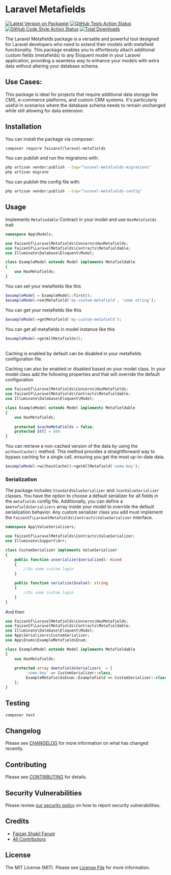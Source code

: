 # Laravel Metafields

[![Latest Version on Packagist](https://img.shields.io/packagist/v/faizansf/laravel-metafields.svg?style=flat-square)](https://packagist.org/packages/faizansf/laravel-metafields)
[![GitHub Tests Action Status](https://img.shields.io/github/actions/workflow/status/faizansf/laravel-metafields/run-tests.yml?branch=main&label=tests&style=flat-square)](https://github.com/faizansf/laravel-metafields/actions?query=workflow%3Arun-tests+branch%3Amain)
[![GitHub Code Style Action Status](https://img.shields.io/github/actions/workflow/status/faizansf/laravel-metafields/fix-php-code-style-issues.yml?branch=main&label=code%20style&style=flat-square)](https://github.com/faizansf/laravel-metafields/actions?query=workflow%3A"Fix+PHP+code+style+issues"+branch%3Amain)
[![Total Downloads](https://img.shields.io/packagist/dt/faizansf/laravel-metafields.svg?style=flat-square)](https://packagist.org/packages/faizansf/laravel-metafields)

The Laravel Metafields package is a versatile and powerful tool designed for Laravel developers who need to extend their models with metafield functionality. This package enables you to effortlessly attach additional custom fields (metafields) to any Eloquent model in your Laravel application, providing a seamless way to enhance your models with extra data without altering your database schema.

## Use Cases:

This package is ideal for projects that require additional data storage like CMS, e-commerce platforms, and custom CRM systems. It's particularly useful in scenarios where the database schema needs to remain unchanged while still allowing for data extension.
## Installation

You can install the package via composer:

```bash
composer require faizansf/laravel-metafields
```

You can publish and run the migrations with:

```bash
php artisan vendor:publish --tag="laravel-metafields-migrations"
php artisan migrate
```

You can publish the config file with:

```bash
php artisan vendor:publish --tag="laravel-metafields-config"
```

## Usage
Implements `Metafiedable` Contract in your model and use `HasMetafields` trait

```php
namespace App\Models;

use FaizanSf\LaravelMetafields\Concerns\HasMetafields;
use FaizanSf\LaravelMetafields\Contracts\Metafieldable;
use Illuminate\Database\Eloquent\Model;

class ExampleModel extends Model implements Metafieldable
{
    use HasMetafields;
}
```

You can set your metafields like this

```php
$exampleModel = ExampleModel::first();
$exampleModel->setMetafield('my-custom-metafield', 'some string');    
```

You can get your metafields like this

```php
$exampleModel->getMetafield('my-custom-metafield');    
```

You can get all metafields in model instance like this
```php
$exampleModel->getAllMetafields();    
```
<br/>
Caching is enabled by default can be disabled in your metafields configuration file.
<br/>

Caching can also be enabled or disabled based on your model class. In your model class add the following properties and that will override the default configuration

```php
use FaizanSf\LaravelMetafields\Concerns\HasMetafields;
use FaizanSf\LaravelMetafields\Contracts\Metafieldable;
use Illuminate\Database\Eloquent\Model;

class ExampleModel extends Model implements Metafieldable
{
    use HasMetafields;
    
    protected $cacheMetaFields = false;
    protected $ttl = 600
}
```

You can retrieve a non-cached version of the data by using the `withoutCache()` method. This method provides a 
straightforward way to bypass caching for a single call, ensuring you get the most up-to-date data.
```php
$exampleModel->withoutCache()->getAllMetafield('some-key');   
```

### Serialization

The package includes `StandardValueSerializer` and `JsonValueSerializer` classes. You have the option to choose a 
default serializer for all fields in the `metafields` config file. Additionally, you can define 
a `$metafieldsSerializers` array inside your model to override the default serialization behavior. 
Any custom serializer class you add must implement the `FaizanSf\LaravelMetafields\Contracts\ValueSerializer` interface.

```php
namespace App\ValueSerializers;

use FaizanSf\LaravelMetafields\Contracts\ValueSerializer;
use Illuminate\Support\Arr;

class CustomSerializer implements ValueSerializer
{
    public function unserialize($serialized): mixed
    {
        //Do some custom login
    }

    public function serialize($value): string
    {
        //Do some custom login
    }
}
```
And then

```php
use FaizanSf\LaravelMetafields\Concerns\HasMetafields;
use FaizanSf\LaravelMetafields\Contracts\Metafieldable;
use Illuminate\Database\Eloquent\Model;
use App\Serializers\CustomSerializer;
use App\Enums\ExampleMetafieldsEnum;

class ExampleModel extends Model implements Metafieldable
{
    use HasMetafields;
    
    protected array $metafieldsSerializers  = [
         'some-key' => CustomSerializer::class,
         ExampleMetafieldsEnum::ExampleField => CustomSerializer::class
    ];
}
```



## Testing

```bash
composer test
```

## Changelog

Please see [CHANGELOG](CHANGELOG.md) for more information on what has changed recently.

## Contributing

Please see [CONTRIBUTING](CONTRIBUTING.md) for details.

## Security Vulnerabilities

Please review [our security policy](../../security/policy) on how to report security vulnerabilities.

## Credits

- [Faizan Shakil Faruqi](https://github.com/faizansf)
- [All Contributors](../../contributors)

## License

The MIT License (MIT). Please see [License File](LICENSE.md) for more information.
